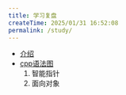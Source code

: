 ```yaml
---
title: 学习复盘
createTime: 2025/01/31 16:52:08
permalink: /study/
---
```


- [介绍](介绍.md)
- [cpp语法图](cpp语法图.md)
	1. 智能指针
	2. 面向对象